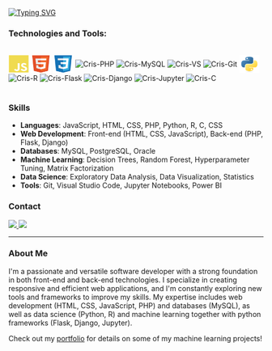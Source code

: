 [![Typing SVG](https://readme-typing-svg.demolab.com?font=Fira+Code&pause=1000&color=6793F7&width=435&lines=Hi%2C+everyone!+I'm+Giovanni.;Welcome+to+my+Github!+)](https://git.io/typing-svg)

### Technologies and Tools:

<div style="display: inline_block"><br>
  <img align="center" alt="Cris-Js" height="35" width="40" src="https://raw.githubusercontent.com/devicons/devicon/master/icons/javascript/javascript-plain.svg">
  <img align="center" alt="Cris-HTML" height="35" width="40" src="https://raw.githubusercontent.com/devicons/devicon/master/icons/html5/html5-original.svg">
  <img align="center" alt="Cris-CSS" height="35" width="40" src="https://raw.githubusercontent.com/devicons/devicon/master/icons/css3/css3-original.svg">
  <img align="center" alt="Cris-PHP" height="35" width="40" src="https://cdn.jsdelivr.net/gh/devicons/devicon/icons/php/php-plain.svg">
  <img align="center" alt="Cris-MySQL" height="60" width="40" src="https://cdn.jsdelivr.net/gh/devicons/devicon/icons/mysql/mysql-original-wordmark.svg">
  <img align="center" alt="Cris-VS" height="35" width="40" src="https://cdn.jsdelivr.net/gh/devicons/devicon/icons/vscode/vscode-original.svg">
  <img align="center" alt="Cris-Git" height="35" width="40" src="https://cdn.jsdelivr.net/gh/devicons/devicon/icons/git/git-original.svg">
  <img align="center" alt="Cris-Python" height="35" width="40" src="https://raw.githubusercontent.com/devicons/devicon/master/icons/python/python-original.svg">
  <img align="center" alt="Cris-R" height="35" width="40" src="https://cdn.jsdelivr.net/gh/devicons/devicon/icons/r/r-original.svg">
  <img align="center" alt="Cris-Flask" height="35" width="40" src="https://cdn.jsdelivr.net/gh/devicons/devicon/icons/flask/flask-original.svg">
  <img align="center" alt="Cris-Django" height="35" width="40" src="https://cdn.jsdelivr.net/gh/devicons/devicon/icons/django/django-plain.svg">
  <img align="center" alt="Cris-Jupyter" height="35" width="40" src="https://cdn.jsdelivr.net/gh/devicons/devicon/icons/jupyter/jupyter-original.svg">
  <img align="center" alt="Cris-C" height="35" width="40" src="https://cdn.jsdelivr.net/gh/devicons/devicon/icons/c/c-original.svg">
</div><br>

### Skills

- **Languages**: JavaScript, HTML, CSS, PHP, Python, R, C, CSS
- **Web Development**: Front-end (HTML, CSS, JavaScript), Back-end (PHP, Flask, Django)
- **Databases**: MySQL, PostgreSQL, Oracle 
- **Machine Learning**: Decision Trees, Random Forest, Hyperparameter Tuning, Matrix Factorization
- **Data Science**: Exploratory Data Analysis, Data Visualization, Statistics
- **Tools**: Git, Visual Studio Code, Jupyter Notebooks, Power BI

### Contact

<div> 
  <a href="https://www.linkedin.com/in/giovanni-bwayo-63aa1b22b" target="_blank">
    <img src="https://img.shields.io/badge/-LinkedIn-%230077B5?style=for-the-badge&logo=linkedin&logoColor=white" target="_blank">
  </a> 
  <a href="mailto:giovannibwayo@gmail.com">
    <img src="https://img.shields.io/badge/-Gmail-%23333?style=for-the-badge&logo=gmail&logoColor=white" target="_blank">
  </a>
</div>

---

### About Me

I'm a passionate and versatile software developer with a strong foundation in both front-end and back-end technologies. I specialize in creating responsive and efficient web applications, and I'm constantly exploring new tools and frameworks to improve my skills. My expertise includes web development (HTML, CSS, JavaScript, PHP) and databases (MySQL), as well as data science (Python, R) and machine learning together with python frameworks (Flask, Django, Jupyter).

Check out my [portfolio](https://www.mygreatlearning.com/eportfolio/giovanni-bwayo) for details on some of my machine learning projects!

